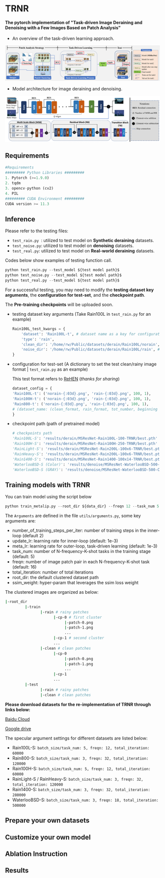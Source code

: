 # TRNR
#### The pytorch implementation of "Task-driven Image Deraining and Denoising with a Few Images Based on Patch Analysis"

* An overview of the task-driven learning approach.

![img](resources/TRNR.png)

* Model architecture for image deraining and denoising. 

![img](resources/net.png)

## Requirements

```python
#Requirements
######### Python Libraries #########
1. Pytorch (>=1.9.0)
2. tqdm
3. opencv-python (cv2)
4. PIL
######### CUDA Environment #########
CUDA version >= 11.3
```

## Inference

Please refer to the testing files:

- `test_rain.py `: utilized to test model on **Synthetic deraining**  datasets.
- `test_noise.py`: utilized to test model on **denoising** datasets.
- `test_real.py`: utilized to test model on **Real-world deraining** datasets.

Codes below show examples of testing function call.

```python
python test_rain.py --test_model ${test model path}$
python test_noise.py --test_model ${test model path}$
python test_real.py --test_model ${test model path}$
```

For a successful testing, you may need to modify the **testing dataset key arguments**, the **configuration for test-set**, and the **checkpoint path**. 

The **Pre-training checkpoints** will be uploaded soon.

- testing dataset key arguments (Take Rain100L in `test_rain.py` for an example)

  ```python
  Rain100L_test_kwargs = {
      'dataset': 'Rain100L-t', # dataset name as a key for configuration 
      'type': 'rain', 
      'clean_dir': '/home/rw/Public/datasets/derain/Rain100L/norain', # ground truth folder
      'noise_dir': '/home/rw/Public/datasets/derain/Rain100L/rain', # rainy image folder
  }
  ```

- configuration for test-set (A dictionary to set the test clean/rainy image format | `test_rain.py` as an example)

  This test format refers to [ReHEN](https://github.com/nnUyi/ReHEN) (*thanks for sharing*)

  ```python
  dataset_config = {
  'Rain100L-t': ('norain-{:03d}.png', 'rain-{:03d}.png', 100, 1),
  'Rain100H-t': ('norain-{:03d}.png', 'rain-{:03d}.png', 100, 1),
  'Rain800-t': ('norain-{:03d}.png', 'rain-{:03d}.png', 100, 1),
  # (dataset_name: (clean_format, rain_format, tot_number, beginning index))
  }
  ```

- checkpoint path (path of pretrained model)

  ```python
  # checkpoints path 
  'Rain100L-S': 'results/derain/MSResNet-Rain100L-100-TRNR/best.pth'
  'Rain100H-S': 'results/derain/MSResNet-Rain100H-250-TRNR/best.pth'
  'RainLight-S': 'results/derain/MSResNet-Rain200L-100x6-TRNR/best.pth'
  'RainHeavy-S': 'results/derain/MSResNet-Rain200L-100x6-TRNR/best.pth'
  'Rain1400-S': 'results/derain/MSResNet-Rain1400-100x14-TRNR/best.pth'
  'WaterlooBSD-S (Color)': 'results/denoise/MSResNet-WaterlooBSD-500-Color-TRNR/best.pth'
  'WaterlooBSD-S (GRAY)': 'results/denoise/MSResNet-WaterlooBSD-500-Color-TRNR/best.pth'
  ```

## Training models with TRNR

You can train model using the script below

```python
python train_metalip.py --root_dir ${data_dir} --freqn 12 --task_num 5 --meta_lr 0.001 --update_lr 0.001 --number_of_training_steps_per_iter 2 --batch_size 5 --ssim_weight 5.0 --total_iteration 60000 --channel_weight 0.0 
```

The `Arguments` are defined in the file `utils/arguments.py`, some key arguments are:

- number_of_training_steps_per_iter: number of training steps in the inner-loop (default 2)
-  update_lr: learning rate for inner-loop (default: 1e-3)
- meta_lr: learning rate for outer-loop, task-driven learning (default: 1e-3)
- task_num: number of N-frequency-K-shot tasks in the training stage (default: 5)
- freqn: number of image patch pair in each N-frequency-K-shot task (default: 16)
- total_iteration: number of total iterations
- root_dir: the default clustered dataset path
- ssim_weight: hyper-param that leverages the ssim loss weight

The clustered images are organized as below:

```bash
|-root_dir
         |-train
                |-rain # rainy patches
                      |-cp-0 # first cluster
                           |-patch-0.png
                           |-patch-1.png
                           ...
                      |-cp-1 # second cluster
                      ...
                |-clean # clean patches
                      |-cp-0
                           |-patch-0.png
                           |-patch-1.png
                           ...
                      |-cp-1
                      ...
         |-test
                |-rain # rainy patches
                |-clean # clean patches
```

**Please download datasets for the re-implementation of TRNR through links below:**

[Baidu Cloud](https://pan.baidu.com/s/1Izk3e8XThCE0wGJ_neCt3A?pwd=otjs)

[Google drive](https://drive.google.com/drive/folders/14qWdyxcbw7FMpWGWBQL5ubzgOIbGR7IP?usp=sharing)

The specular argument settings for different datasets are listed below:

- Rain100L-S: `batch_size/task_num: 5, freqn: 12, total_iteration: 60000`
- Rain800-S: `batch_size/task_num: 3, freqn: 32, total_iteration: 120000`
- Rain100H-S: `batch_size/task_num: 5, freqn: 12, total_iteration: 60000`
- RainLight-S / RainHeavy-S: `batch_size/task_num: 3, freqn: 32, total_iteration: 120000`
- Rain1400-S: `batch_size/task_num: 3, freqn: 32, total_iteration: 280000`
- WaterlooBSD-S: `batch_size/task_num: 3, freqn: 18, total_iteration: 500000`

## Prepare your own datasets

## Customize your own model

## Ablation Instruction

## Results



